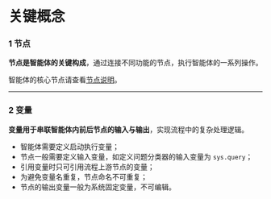 # 关键概念

### 1 节点

**节点是智能体的关键构成**，通过连接不同功能的节点，执行智能体的一系列操作。

智能体的核心节点请查看[节点说明](node/README.md)。

***

### 2 变量

**变量用于串联智能体内前后节点的输入与输出**，实现流程中的复杂处理逻辑。

* 智能体需要定义启动执行变量；
* 节点一般需要定义输入变量，如定义问题分类器的输入变量为 `sys.query`；
* 引用变量时只可引用流程上游节点的变量；
* 为避免变量名重复，节点命名不可重复；
* 节点的输出变量一般为系统固定变量，不可编辑。


